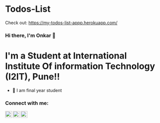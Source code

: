 # Todos-List

Check out: https://my-todos-list-appp.herokuapp.com/

### Hi there, I'm Onkar 👋

# I'm a Student at International Institute Of information Technology (I2IT), Pune!!

- 🔭 I am final year student
<!-- - 🌱 I’m currently learning everything 🤣
- 👯 I’m looking to collaborate with other content creators
- 🥅 2020 Goals: Contribute more to Open Source projects
- ⚡ Fun fact: I love to draw and play guitar / drums -->

### Connect with me:

[<img align="left" alt="YouTube" style="color:#FFF" width="22px" src="https://cdn.jsdelivr.net/npm/simple-icons@v3/icons/youtube.svg" />][youtube]
[<img align="left" alt="LinkedIn" width="22px" src="https://cdn.jsdelivr.net/npm/simple-icons@v3/icons/linkedin.svg" />][linkedin]
[<img align="left" alt="Instagram" width="22px" src="https://cdn.jsdelivr.net/npm/simple-icons@v3/icons/instagram.svg" />][instagram]

<br />


[youtube]: https://www.youtube.com/channel/UCKuIG2QHX7ISgidIGDD2v5A
[instagram]: https://www.instagram.com/onkarsawant13/
[linkedin]: https://www.linkedin.com/in/onkar-sawant-743b51186/
